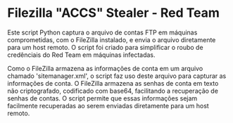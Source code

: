# Filezilla "ACCS" Stealer - Red Team

Este script Python captura o arquivo de contas FTP em máquinas comprometidas, com o FileZilla instalado, e envia o arquivo diretamente para um host remoto. O script foi criado para simplificar o roubo de credênciais do Red Team em máquinas infectadas.

Como o FileZilla armazena as informações de conta em um arquivo chamado 'sitemanager.xml', o script faz uso deste arquivo para capturar as informações de conta. O FileZilla armazena as senhas de conta em texto não criptografado, codificado com base64, facilitando a recuperação de senhas de contas. O script permite que essas informações sejam facilmente recuperadas ao serem enviadas diretamente para um host remoto.
